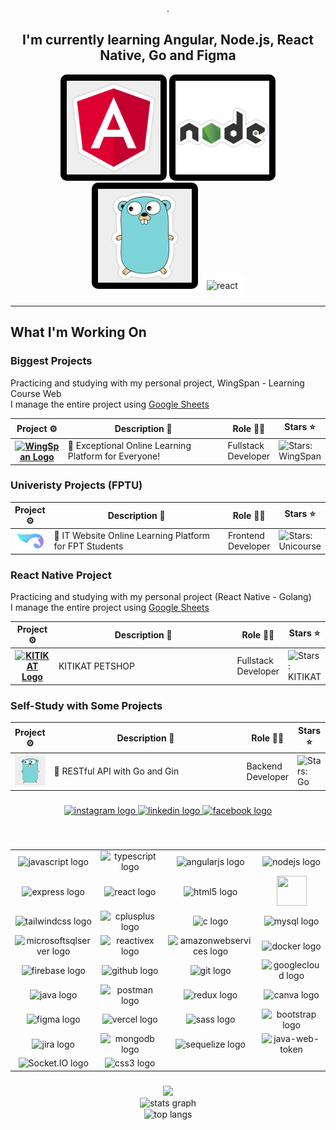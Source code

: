 <div align="center">.                     
  <h2>I'm currently learning Angular, Node.js, React Native, Go and Figma</h2>
  <img height="150" width="150" src="/images/Angular Js Javascript Developer Sticker _ Angular-js.jpg" style="background-color: black; padding: 10px;border-radius: 10px;" />
  <img height="150" width="150" src="/images/04142098-2e58-4ef8-9644-8966f666b3e6.jpg" style="background-color: black; padding: 10px;border-radius: 10px;" />
  <img height="150" width="150" src="/images/Go (gopher) Programming Language Sticker _ Gopher (1).jpg" style="background-color: black; padding: 10px;border-radius: 10px;" />
<img width="150" height="150" src="https://img.icons8.com/plasticine/150/react.png" alt="react" style="background-color: white; padding: 10px;border-radius: 10px;" />
 
  </br>
  
  
</div>

---

## What I'm Working On

### Biggest Projects

Practicing and studying with my personal project, WingSpan - Learning Course Web
</br>
I manage the entire project using <a href="https://docs.google.com/spreadsheets/d/16Ou5YP1AylC9l_a9nYZe-RClGeGiFeZP55UQpVGeiF0/edit#gid=0">Google Sheets</a>

<!-- markdownlint-disable sentences-per-line -->
<table width="100%">
	<thead>
		<th span="col">Project ⚙️</th>
		<th span="col">Description 📝</th>
		<th span="col">Role 🧑‍🏭</th>
		<th span="col">Stars ⭐</th>
	</thead>
	<tbody>
		<tr>
			<th span="row">
				<a href="https://wingspan-dev-course.vercel.app">
					<img alt="WingSpan Logo" width="150" src="https://firebasestorage.googleapis.com/v0/b/ongbutdicode.appspot.com/o/Logo%2FFooter%20(1).svg?alt=media&token=79d7c3e1-51e1-4896-b76d-82a0a7cbc276">
				</a>
			</th>
			<td width="450">🚀 Exceptional Online Learning Platform for Everyone!</td>
			<td>Fullstack Developer</td>
			<td><img alt="Stars: WingSpan" src="https://img.shields.io/github/stars/datntse150392/FrontEnd_WingSpan" /></td>
		</tr>
	</tbody>
</table>

###

### Univeristy Projects (FPTU)

<!-- markdownlint-disable sentences-per-line -->
<table width="100%">
	<thead>
		<th span="col">Project ⚙️</th>
		<th span="col">Description 📝</th>
		<th span="col">Role 🧑‍🏭</th>
		<th span="col">Stars ⭐</th>
	</thead>
		<tbody>
		<tr>
			<th span="row">
				<a href="#">
					<img alt="Unicourse Logo" width="150" src="./images/Logo UniCourse.svg">
				</a>
			</th>
			<td width="450">🚀 IT Website Online Learning Platform for FPT Students</td>
			<td>Frontend Developer</td>
			<td><img alt="Stars: Unicourse" src="https://img.shields.io/github/stars/datntse150392/FrontEnd_WingSpan" /></td>
		</tr>
	</tbody>
</table>

### React Native Project
Practicing and studying with my personal project (React Native - Golang)
</br>
I manage the entire project using <a href="https://docs.google.com/spreadsheets/d/19btDtSpL-lboCCe4vhoqxSJdDc69tMGTwVLtKFcdDpI/edit#gid=412002623">Google Sheets</a>
<!-- markdownlint-disable sentences-per-line -->
<table width="100%">
	<thead>
		<th span="col">Project ⚙️</th>
		<th span="col">Description 📝</th>
		<th span="col">Role 🧑‍🏭</th>
		<th span="col">Stars ⭐</th>
	</thead>
		<tbody>
		<tr>
			<th span="row">
				<a href="#">
					<img alt="KITIKAT Logo" width="150" src="https://down-tx-vn.img.susercontent.com/vn-11134216-7r98o-lrsrtujm88t52d_tn.webp">
				</a>
			</th>
			<td width="450">KITIKAT PETSHOP</td>
			<td>Fullstack Developer</td>
			<td><img alt="Stars: KITIKAT" src="https://img.shields.io/github/stars/datntse150392/FrontEnd_WingSpan" /></td>
		</tr>
	</tbody>
</table>

###

### Self-Study with Some Projects

<!-- markdownlint-disable sentences-per-line -->
<table width="100%">
	<thead>
		<th span="col">Project ⚙️</th>
		<th span="col">Description 📝</th>
		<th span="col">Role 🧑‍🏭</th>
		<th span="col">Stars ⭐</th>
	</thead>
  	<tbody>
		<tr>
			<th span="row">
				<a href="#">
					<img alt="golang logo" width="150" src="./images/Go (gopher) Programming Language Sticker _ Gopher.jpg">
				</a>
			</th>
			<td width="450">🚀 RESTful API with Go and Gin </td>
      <td>Backend Developer</td>
			<td><img alt="Stars: Go" src="https://img.shields.io/github/stars/datntse150392/FrontEnd_WingSpan"/></td>
		</tr>
	</tbody>
</table>

###

<div align="center">
  <a href="https://www.instagram.com/marc.ng0205/">
    <img src="https://img.shields.io/static/v1?message=Instagram&logo=instagram&label=&color=E4405F&logoColor=white&labelColor=&style=for-the-badge" height="40" alt="instagram logo"  />
  </a>
  <a href="https://www.linkedin.com/in/nguyen-thanh-dat-a185492a4/">
    <img src="https://img.shields.io/static/v1?message=LinkedIn&logo=linkedin&label=&color=0077B5&logoColor=white&labelColor=&style=for-the-badge" height="40" alt="linkedin logo"  />
  </a>
  <a href="https://www.facebook.com/ngdat2001/">
     <img src="https://img.shields.io/static/v1?message=Facebook&logo=facebook&label=&color=1877F2&logoColor=white&labelColor=&style=for-the-badge" height="40" alt="facebook logo"  />
  </a>
</div>

###

<br clear="both">

<table align="center">
    <tr>
      <td align="center" width="96">
          <img src="https://skillicons.dev/icons?i=js" height="48" alt="javascript logo"  />
      </td>
      <td align="center" width="96">
          <img src="https://skillicons.dev/icons?i=ts" height="48" alt="typescript logo"  />
      </td>
      <td align="center" width="96">
          <img src="https://skillicons.dev/icons?i=angular" height="48" alt="angularjs logo"  />
      </td>
      <td align="center" width="96">
          <img src="https://skillicons.dev/icons?i=nodejs" height="48" alt="nodejs logo"  />
      </td>
    </tr>
    <tr>
      <td align="center" width="96">
          <img src="https://skillicons.dev/icons?i=express" height="48" alt="express logo"  />
      </td>
      <td align="center" width="96">
         <img src="https://skillicons.dev/icons?i=react" height="48" alt="react logo"  />
      </td>
      <td align="center" width="96">
          <img src="https://skillicons.dev/icons?i=html" height="48" alt="html5 logo"  />
      </td>
      <td align="center" width="96">
         <img width="48" height="48" src="https://go.dev/images/go-logo-white.svg">
      </td>
    </tr>
    <tr>
       <td align="center" width="96">
         <img src="https://skillicons.dev/icons?i=tailwind" height="48" alt="tailwindcss logo"  />
      </td>
      <td align="center" width="96">
          <img src="https://skillicons.dev/icons?i=cpp" height="48" alt="cplusplus logo"  />
      </td>
       <td align="center" width="96">
          <img src="https://skillicons.dev/icons?i=c" height="48" alt="c logo"  />
      </td>
       <td align="center" width="96">
          <img src="https://skillicons.dev/icons?i=mysql" height="48" alt="mysql logo"  />
      </td>
    </tr>
    <tr>
       <td align="center" width="96">
          <img src="https://cdn.simpleicons.org/microsoftsqlserver/CC2927" height="48" alt="microsoftsqlserver logo"  />
      </td>
      <td align="center" width="96">
          <img src="https://skillicons.dev/icons?i=reactivex" height="48" alt="reactivex logo"  />
      </td>
      <td align="center" width="96">
          <img src="https://skillicons.dev/icons?i=aws" height="48" alt="amazonwebservices logo"  />
      </td>
      <td align="center" width="96">
          <img src="https://skillicons.dev/icons?i=docker" height="48" alt="docker logo"  />
      </td>
    </tr>
  <tr>
       <td align="center" width="96">
          <img src="https://skillicons.dev/icons?i=firebase" height="48" alt="firebase logo"  />
      </td>
      <td align="center" width="96">
          <img src="https://skillicons.dev/icons?i=github" height="48" alt="github logo"  />
      </td>
      <td align="center" width="96">
           <img src="https://skillicons.dev/icons?i=git" height="48" alt="git logo"  />
      </td>
      <td align="center" width="96">
          <img src="https://skillicons.dev/icons?i=gcp" height="48" alt="googlecloud logo"  />
      </td>
    </tr>
    <tr>
       <td align="center" width="96">
          <img src="https://skillicons.dev/icons?i=java" height="48" alt="java logo"  />
      </td>
      <td align="center" width="96">
          <img src="https://skillicons.dev/icons?i=postman" height="48" alt="postman logo"  />
      </td>
      <td align="center" width="96">
            <img src="https://skillicons.dev/icons?i=redux" height="48" alt="redux logo"  />
      </td>
      <td align="center" width="96">
          <img src="https://cdn.simpleicons.org/canva/00C4CC" height="48" alt="canva logo"  />
      </td>
    </tr>
   <tr>
       <td align="center" width="96">
          <img src="https://skillicons.dev/icons?i=figma" height="48" alt="figma logo"  />
      </td>
      <td align="center" width="96">
          <img src="https://skillicons.dev/icons?i=vercel" height="48" alt="vercel logo"  />
      </td>
      <td align="center" width="96">
            <img src="https://cdn.jsdelivr.net/gh/devicons/devicon/icons/sass/sass-original.svg" height="48" alt="sass logo"  />
      </td>
      <td align="center" width="96">
         <img src="https://cdn.jsdelivr.net/gh/devicons/devicon/icons/bootstrap/bootstrap-original.svg" height="48" alt="bootstrap logo"  />
      </td>
    </tr>
  <tr>
       <td align="center" width="96">
          <img src="https://cdn.jsdelivr.net/gh/devicons/devicon/icons/jira/jira-original.svg" height="48" alt="jira logo"  />
      </td>
      <td align="center" width="96">
          <img src="https://cdn.jsdelivr.net/gh/devicons/devicon/icons/mongodb/mongodb-original.svg" height="48" alt="mongodb logo"  />
      </td>
      <td align="center" width="96">
            <img src="https://cdn.jsdelivr.net/gh/devicons/devicon/icons/sequelize/sequelize-original.svg" height="48" alt="sequelize logo"  />
      </td>
     <td align="center" width="96">
            <img width="48" height="48" src="https://img.icons8.com/color/48/java-web-token.png" alt="java-web-token"/>
      </td>
    </tr>
    <tr>
       <td align="center" width="96">
         <img width="48" height="48" src="https://upload.wikimedia.org/wikipedia/commons/thumb/9/96/Socket-io.svg/1200px-Socket-io.svg.png" alt="Socket.IO logo" class="themedImage_ToTc themedImage--dark_i4oU logo__izH">
      </td>
	<td align="center" width="96">
          <img src="https://skillicons.dev/icons?i=css" height="48" alt="css3 logo"  />
      </td>
    </tr>
</table>

<div align="center">
 
  
</div>

###

<div align="center">
	 <img src="https://github-readme-streak-stats.herokuapp.com/?user=datntse150392&theme=tokyonight&hide_border=false" /><br/>
  <img src="https://github-readme-stats.vercel.app/api?username=datntse150392&hide_title=false&hide_rank=false&show_icons=true&include_all_commits=true&count_private=true&disable_animations=false&theme=dracula&locale=en&hide_border=false" height="150" alt="stats graph"  /> <br/>
	<img width=325 align="center" src="https://github-readme-stats-salesp07.vercel.app/api/top-langs/?username=datntse150392&hide=HTML&langs_count=8&layout=compact&theme=react&border_radius=10&size_weight=0.5&count_weight=0.5&exclude_repo=github-readme-stats" alt="top langs" />
</div>

###
